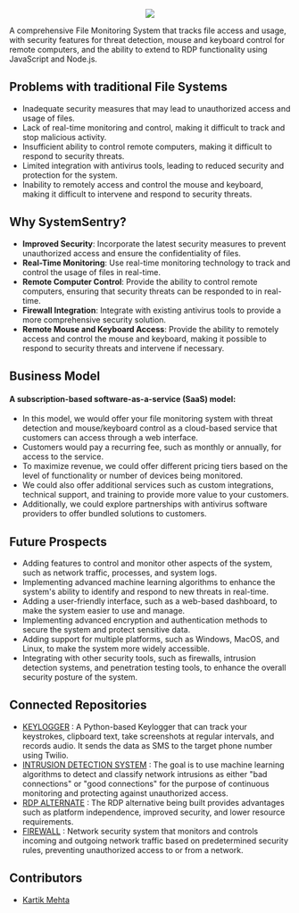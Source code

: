 <p align="center">
  <img src="https://user-images.githubusercontent.com/77505989/221367735-661960e4-ef6d-449c-bbca-d2a1180b1c40.png" />
</p>

A comprehensive File Monitoring System that tracks file access and usage, with security features for threat detection, mouse and keyboard control for remote computers, and the ability to extend to RDP functionality using JavaScript and Node.js.

## Problems with traditional File Systems
- Inadequate security measures that may lead to unauthorized access and usage of files.
- Lack of real-time monitoring and control, making it difficult to track and stop malicious activity.
- Insufficient ability to control remote computers, making it difficult to respond to security threats.
- Limited integration with antivirus tools, leading to reduced security and protection for the system.
- Inability to remotely access and control the mouse and keyboard, making it difficult to intervene and respond to security threats.

## Why SystemSentry?

- **Improved Security**: Incorporate the latest security measures to prevent unauthorized access and ensure the confidentiality of files.
- **Real-Time Monitoring**: Use real-time monitoring technology to track and control the usage of files in real-time.
- **Remote Computer Control**: Provide the ability to control remote computers, ensuring that security threats can be responded to in real-time.
- **Firewall Integration**: Integrate with existing antivirus tools to provide a more comprehensive security solution.
- **Remote Mouse and Keyboard Access**: Provide the ability to remotely access and control the mouse and keyboard, making it possible to respond to security threats and intervene if necessary.

## Business Model
#### A subscription-based software-as-a-service (SaaS) model:
- In this model, we would offer your file monitoring system with threat detection and mouse/keyboard control as a cloud-based service that customers can access through a web interface.
- Customers would pay a recurring fee, such as monthly or annually, for access to the service.
- To maximize revenue, we could offer different pricing tiers based on the level of functionality or number of devices being monitored. 
- We could also offer additional services such as custom integrations, technical support, and training to provide more value to your customers.
- Additionally, we could explore partnerships with antivirus software providers to offer bundled solutions to customers.

## Future Prospects
- Adding features to control and monitor other aspects of the system, such as network traffic, processes, and system logs.
- Implementing advanced machine learning algorithms to enhance the system's ability to identify and respond to new threats in real-time.
- Adding a user-friendly interface, such as a web-based dashboard, to make the system easier to use and manage.
- Implementing advanced encryption and authentication methods to secure the system and protect sensitive data.
- Adding support for multiple platforms, such as Windows, MacOS, and Linux, to make the system more widely accessible.
- Integrating with other security tools, such as firewalls, intrusion detection systems, and penetration testing tools, to enhance the overall security posture of the system.

## Connected Repositories
- [KEYLOGGER](https://github.com/PerksofbeingVaibhav/keylogger) : A Python-based Keylogger that can track your keystrokes, clipboard text, take screenshots at regular intervals, and records audio. It sends the data as SMS to the target phone number using Twilio.
- [INTRUSION DETECTION SYSTEM](https://github.com/kartikmehta8/Intrusion-Detection-System) : The goal is to use machine learning algorithms to detect and classify network intrusions as either "bad connections" or "good connections" for the purpose of continuous monitoring and protecting against unauthorized access.
- [RDP ALTERNATE](https://github.com/kartikmehta8/RDP-Alternate) : The RDP alternative being built provides advantages such as platform independence, improved security, and lower resource requirements.
- [FIREWALL](https://github.com/kartikmehta8/ss-firewall) : Network security system that monitors and controls incoming and outgoing network traffic based on predetermined security rules, preventing unauthorized access to or from a network.

## Contributors
- [Kartik Mehta](https://github.com/kartikmehta8)
